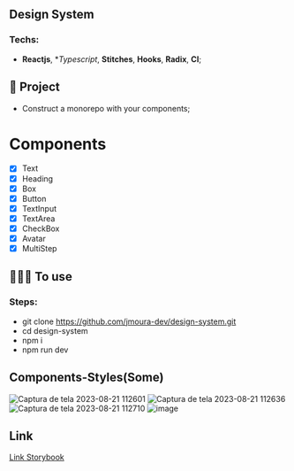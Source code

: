 ## Design System

### Techs:
- **Reactjs**, **Typescript*, **Stitches**, **Hooks**, **Radix**, **CI**;

## 📁 Project

- Construct a monorepo with your components;

# Components

- [x] Text
- [x] Heading
- [x] Box
- [x] Button
- [x] TextInput
- [x] TextArea
- [x] CheckBox
- [x] Avatar
- [x] MultiStep

## 👨🏽‍💻 To use
### Steps:
- git clone https://github.com/jmoura-dev/design-system.git
- cd design-system
- npm i
- npm run dev

## Components-Styles(Some)

![Captura de tela 2023-08-21 112601](https://github.com/jmoura-dev/design-system/assets/72841857/89bef22c-dc84-4b18-8d7d-17c213fd150c)
![Captura de tela 2023-08-21 112636](https://github.com/jmoura-dev/design-system/assets/72841857/775a50cc-ebe8-477a-96ae-b4f2d310df67)
![Captura de tela 2023-08-21 112710](https://github.com/jmoura-dev/design-system/assets/72841857/301e0366-ce08-4611-9a2b-8127006c83e9)
![image](https://github.com/jmoura-dev/design-system/assets/72841857/7090ea78-5cda-46dc-b1e3-15d4bbaf0356)

## Link

[Link Storybook](https://jmoura-dev.github.io/design-system/?path=/docs/home--docs)
